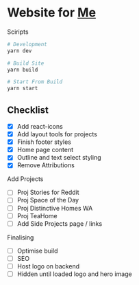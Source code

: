 # Website for [Me](westbrookdaniel.com)

Sciripts

```bash
# Development
yarn dev

# Build Site
yarn build

# Start From Build
yarn start
```

## Checklist

- [x] Add react-icons
- [x] Add layout tools for projects
- [x] Finish footer styles
- [x] Home page content
- [x] Outline and text select styling
- [x] Remove Attributions

Add Projects

- [ ] Proj Stories for Reddit
- [ ] Proj Space of the Day
- [ ] Proj Distinctive Homes WA
- [ ] Proj TeaHome
- [ ] Add Side Projects page / links

Finalising

- [ ] Optimise build
- [ ] SEO
- [ ] Host logo on backend
- [ ] Hidden until loaded logo and hero image
